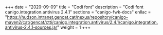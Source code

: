 +++
date        = "2020-09-09"
title       = "Codi font"
description = "Codi font canigo.integration.antivirus 2.4.1"
sections    = "canigo-fwk-docs"
enllac		= "https://hudson.intranet.gencat.cat/nexus/repository/canigo-maven2/cat/gencat/ctti/canigo.integration.antivirus/2.4.1/canigo.integration.antivirus-2.4.1-sources.jar"
weight		= 1
+++
